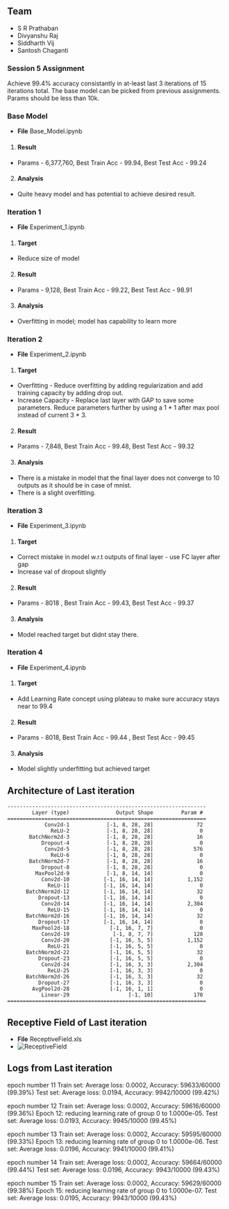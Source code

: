 ## Team ##

* S R Prathaban
* Divyanshu Raj
* Siddharth Vij
* Santosh Chaganti

### Session 5 Assignment ###
Achieve 99.4% accuracy consistantly in at-least last 3 iterations of 15 iterations total. The base model can be picked from previous assignments. Params should be less than 10k.


### Base Model
* **File** Base_Model.ipynb
1. #### Result
  * Params - 6,377,760, Best Train Acc - 99.94, Best Test Acc - 99.24
2. #### Analysis
  * Quite heavy model and has potential to achieve desired result.  

### Iteration 1
* **File** Experiment_1.ipynb
1. #### Target
  * Reduce size of model
2. #### Result
  * Params - 9,128, Best Train Acc - 99.22, Best Test Acc - 98.91 
3. #### Analysis
  * Overfitting in model; model has capability to learn more

### Iteration 2
* **File** Experiment_2.ipynb
1. #### Target
  * Overfitting - Reduce overfitting by adding regularization and add training capacity by adding drop out. 
  * Increase Capacity - Replace last layer with GAP to save some parameters. Reduce parameters further by using a 1 * 1 after max pool instead of current 3 * 3.
2. #### Result
  * Params - 7,848, Best Train Acc - 99.48, Best Test Acc - 99.32
3. #### Analysis
  * There is a mistake in model that the final layer does not converge to 10 outputs as it should be in case of mnist.
  * There is a slight overfitting.

### Iteration 3
* **File** Experiment_3.ipynb
1. #### Target
  * Correct mistake in model w.r.t outputs of final layer - use FC layer after gap
  * Increase val of dropout slightly
2. #### Result
  * Params - 8018 , Best Train Acc - 99.43, Best Test Acc - 99.37
3. #### Analysis
  * Model reached target but didnt stay there. 

### Iteration 4
* **File** Experiment_4.ipynb
1. #### Target
  * Add Learning Rate concept using plateau to make sure accuracy stays near to 99.4 
2. #### Result
  * Params - 8018, Best Train Acc - 99.44 , Best Test Acc - 99.45
3. #### Analysis
  * Model slightly underfitting but achieved target

## Architecture of Last iteration
```
----------------------------------------------------------------
        Layer (type)               Output Shape         Param #
================================================================
            Conv2d-1            [-1, 8, 28, 28]              72
              ReLU-2            [-1, 8, 28, 28]               0
       BatchNorm2d-3            [-1, 8, 28, 28]              16
           Dropout-4            [-1, 8, 28, 28]               0
            Conv2d-5            [-1, 8, 28, 28]             576
              ReLU-6            [-1, 8, 28, 28]               0
       BatchNorm2d-7            [-1, 8, 28, 28]              16
           Dropout-8            [-1, 8, 28, 28]               0
         MaxPool2d-9            [-1, 8, 14, 14]               0
           Conv2d-10           [-1, 16, 14, 14]           1,152
             ReLU-11           [-1, 16, 14, 14]               0
      BatchNorm2d-12           [-1, 16, 14, 14]              32
          Dropout-13           [-1, 16, 14, 14]               0
           Conv2d-14           [-1, 16, 14, 14]           2,304
             ReLU-15           [-1, 16, 14, 14]               0
      BatchNorm2d-16           [-1, 16, 14, 14]              32
          Dropout-17           [-1, 16, 14, 14]               0
        MaxPool2d-18             [-1, 16, 7, 7]               0
           Conv2d-19              [-1, 8, 7, 7]             128
           Conv2d-20             [-1, 16, 5, 5]           1,152
             ReLU-21             [-1, 16, 5, 5]               0
      BatchNorm2d-22             [-1, 16, 5, 5]              32
          Dropout-23             [-1, 16, 5, 5]               0
           Conv2d-24             [-1, 16, 3, 3]           2,304
             ReLU-25             [-1, 16, 3, 3]               0
      BatchNorm2d-26             [-1, 16, 3, 3]              32
          Dropout-27             [-1, 16, 3, 3]               0
        AvgPool2d-28             [-1, 16, 1, 1]               0
           Linear-29                   [-1, 10]             170
================================================================
```

## Receptive Field of Last iteration
* **File** ReceptiveField.xls
* ![ReceptiveField](https://user-images.githubusercontent.com/17743850/120941321-931dc180-c73f-11eb-9ae5-d0a450ed58d8.PNG)

## Logs from Last iteration
epoch number  11
Train set: Average loss: 0.0002, Accuracy: 59633/60000 (99.39%)
Test set: Average loss: 0.0194, Accuracy: 9942/10000 (99.42%)

epoch number  12
Train set: Average loss: 0.0002, Accuracy: 59616/60000 (99.36%)
Epoch    12: reducing learning rate of group 0 to 1.0000e-05.
Test set: Average loss: 0.0193, Accuracy: 9945/10000 (99.45%)

epoch number  13
Train set: Average loss: 0.0002, Accuracy: 59595/60000 (99.33%)
Epoch    13: reducing learning rate of group 0 to 1.0000e-06.
Test set: Average loss: 0.0196, Accuracy: 9941/10000 (99.41%)

epoch number  14
Train set: Average loss: 0.0002, Accuracy: 59664/60000 (99.44%)
Test set: Average loss: 0.0196, Accuracy: 9943/10000 (99.43%)

epoch number  15
Train set: Average loss: 0.0002, Accuracy: 59629/60000 (99.38%)
Epoch    15: reducing learning rate of group 0 to 1.0000e-07.
Test set: Average loss: 0.0195, Accuracy: 9943/10000 (99.43%)
